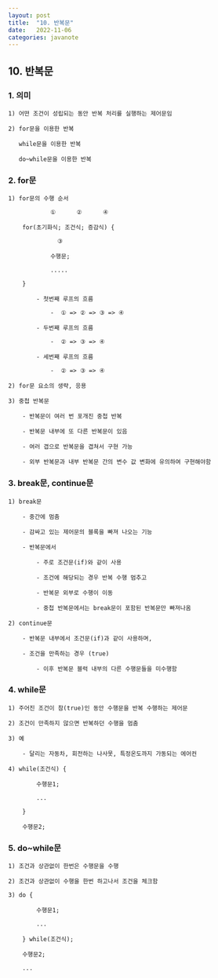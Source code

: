 ```yaml
---
layout: post
title:  "10. 반복문"
date:   2022-11-06
categories: javanote
---
```


## 10. 반복문

### 1. 의미

    1) 어떤 조건이 성립되는 동안 반복 처리를 실행하는 제어문임

    2) for문을 이용한 반복

       while문을 이용한 반복

       do~while문을 이용한 반복

### 2. for문 

    1) for문의 수행 순서 

                ①      ②      ④

        for(초기화식; 조건식; 증감식) {

                  ③  

                수행문;

                .....

        }      

            - 첫번째 루프의 흐름

                -  ① => ② => ③ => ④

            - 두번째 루프의 흐름

                -  ② => ③ => ④ 

            - 세번째 루프의 흐름

                -  ② => ③ => ④   

    2) for문 요소의 생략, 응용

    3) 중첩 반복문

        - 반복문이 여러 번 포개진 중첩 반복

        - 반복문 내부에 또 다른 반복문이 있음

        - 여러 겹으로 반복문을 겹쳐서 구현 가능

        - 외부 반복문과 내부 반복문 간의 변수 값 변화에 유의하여 구현해야함

### 3. break문, continue문

    1) break문

        - 중간에 멈춤

        - 감싸고 있는 제어문의 블록을 빠져 나오는 기능 

        - 반복문에서

            - 주로 조건문(if)와 같이 사용
            
            - 조건에 해당되는 경우 반복 수행 멈추고 

            - 반복문 외부로 수행이 이동

            - 중첩 반복문에서는 break문이 포함된 반복문만 빠져나옴

    2) continue문

        - 반복문 내부에서 조건문(if)과 같이 사용하며,

        - 조건을 만족하는 경우 (true)

            - 이후 반복문 블럭 내부의 다른 수행문들을 미수행함          

### 4. while문 

    1) 주어진 조건이 참(true)인 동안 수행문을 반복 수행하는 제어문

    2) 조건이 만족하지 않으면 반복하던 수행을 멈춤

    3) 예

        - 달리는 자동차, 회전하는 나사못, 특정온도까지 가동되는 에어컨

    4) while(조건식) {

            수행문1;

            ...

        }      

        수행문2; 

### 5. do~while문 

    1) 조건과 상관없이 한번은 수행문을 수행

    2) 조건과 상관없이 수행을 한번 하고나서 조건을 체크함

    3) do {

            수행문1;

            ...       

        } while(조건식);

        수행문2;  
        
        ...